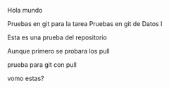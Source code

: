 Hola mundo

Pruebas en git para la tarea
Pruebas en git de Datos I

Esta es una prueba del repositorio

Aunque primero se probara los pull

prueba para git con pull


vomo estas?
